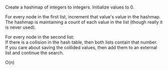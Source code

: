 Create a hashmap of integers to integers. Initialize values to 0.

For every node in the first list, increment that value's value in the hashmap. The hashmap is maintaining a count of each value in the list (though really it is never used).

For every node in the second list:  
If there is a collision in the hash table, then both lists contain that number.  
If you care about saving the collided values, then add them to an external list and continue the search.

O(n)
